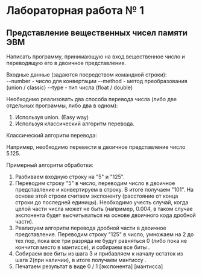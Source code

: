 # Лабораторная работа № 1

## Представление вещественных чисел памяти ЭВМ

Написать программу, принимающую на вход вещественное число и переводящую его в двоичное представление.

Входные данные (задаются посредством командной строки):  
--number - число для конвертации
--method - метод преобразования (union / classic)
--type - тип числа (float / double)  

Необходимо реализовать два способа перевода числа (либо две отдельных программы, либо два в одном):
1. Используя union. (Easy way)
2. Используя классический алгоритм перевода.

Классический алгоритм перевода:

Например, необходимо перевести в двоичное представление число 5.125.

Примерный алгоритм обработки:
1. Разбиваем входную строку на "5" и "125".
2. Переводим строку "5" в число, переводим число в двоичное представление и конвертируем в строку. 
   В итоге получаем "101". На основе этой строки считаем экспоненту (расстояние от конца строки до последней единицы).
   Необходимо учесть случай, когда целой части числа может не быть (например, 0.004, в таком случае экспонента будет высчитываться на основе двоичного кода дробной части).
3. Реализуем алгоритм перевода дробной части в двоичное представление.
   Переводим строку "125" в число, умножаем на 2 до тех пор, пока все три разряда не будут равняться 0 (либо пока не кончится место в мантиссе), и собираем все биты .
4. Собираем все биты из шага 3 и прибавляем к началу остаток из шага 2(при наличии), в итоге получаем мантиссу .
5. Печатаем результат в виде 0 / 1 [экспонента] [мантисса]   
